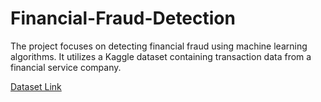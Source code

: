 # Financial-Fraud-Detection
The project focuses on detecting financial fraud using machine learning algorithms. It utilizes a Kaggle dataset containing transaction data from a financial service company. 

[Dataset Link](https://www.kaggle.com/datasets/sriharshaeedala/financial-fraud-detection-dataset)

